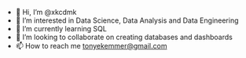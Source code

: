- 👋 Hi, I’m @xkcdmk
- 👀 I’m interested in Data Science, Data Analysis and Data Engineering
- 🌱 I’m currently learning SQL
- 💞️ I’m looking to collaborate on creating databases and dashboards
- 📫 How to reach me tonyekemmer@gmail.com

<!---
xkcdmk/xkcdmk is a ✨ special ✨ repository because its `README.md` (this file) appears on your GitHub profile.
You can click the Preview link to take a look at your changes.
--->
